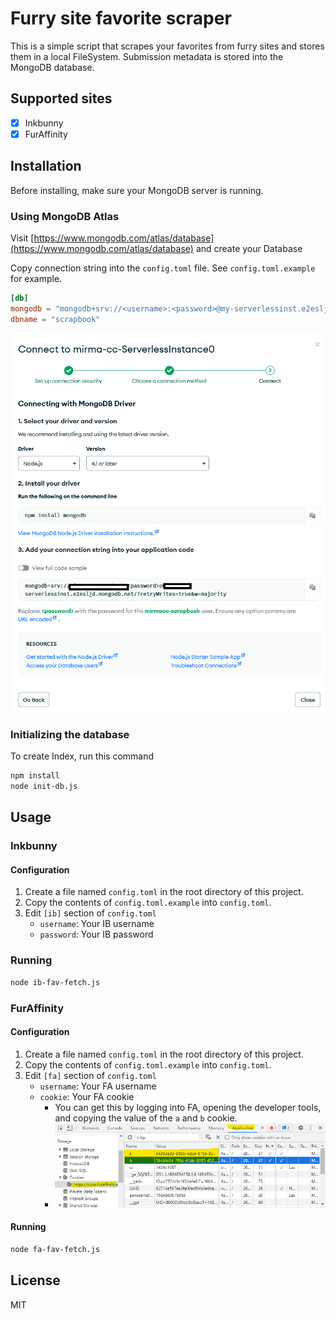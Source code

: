 # Furry site favorite scraper

This is a simple script that scrapes your favorites from furry sites and stores them in a local FileSystem. Submission metadata is stored into the MongoDB database.

## Supported sites

- [x] Inkbunny
- [x] FurAffinity

## Installation

Before installing, make sure your MongoDB server is running.

### Using MongoDB Atlas

Visit [https://www.mongodb.com/atlas/database](https://www.mongodb.com/atlas/database) and create your Database

Copy connection string into the `config.toml` file. See `config.toml.example` for example.

```toml
[db]
mongodb = "mongodb+srv://<username>:<password>@my-serverlessinst.e2esljd.mongodb.net/"
dbname = "scrapbook"
```

![Database Deployments Cloud Atlas](./docs/Database%20Deployments%20Cloud%20MongoDB%20Cloud.png)

### Initializing the database

To create Index, run this command

```bash
npm install
node init-db.js
```

## Usage

### Inkbunny

#### Configuration

1. Create a file named `config.toml` in the root directory of this project.
2. Copy the contents of `config.toml.example` into `config.toml`.
3. Edit `[ib]` section of `config.toml`
   - `username`: Your IB username
   - `password`: Your IB password

### Running

```bash
node ib-fav-fetch.js
```

### FurAffinity

#### Configuration

1. Create a file named `config.toml` in the root directory of this project.
2. Copy the contents of `config.toml.example` into `config.toml`.
3. Edit `[fa]` section of `config.toml`
   - `username`: Your FA username
   - `cookie`: Your FA cookie
     - You can get this by logging into FA, opening the developer tools, and copying the value of the `a` and `b` cookie.
     - ![FA cookie](./docs/cookie-capture.png)

#### Running

```bash
node fa-fav-fetch.js
```

## License

MIT
